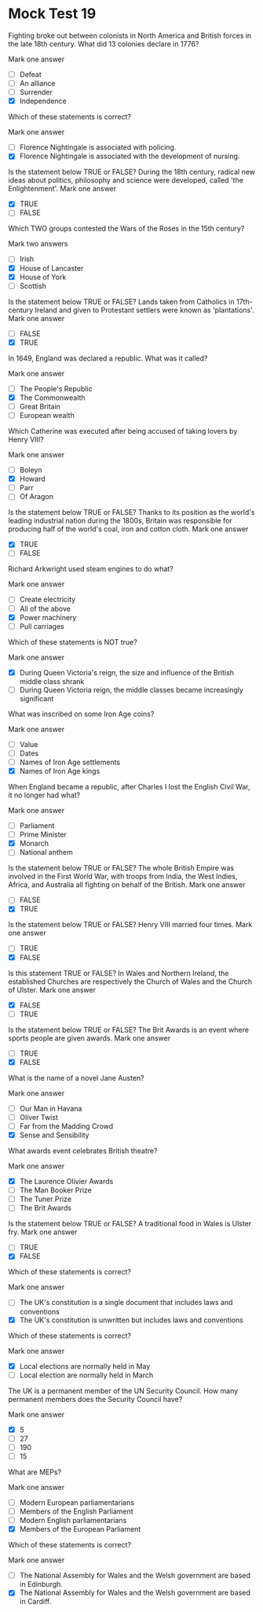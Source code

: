 # Mock Test 19

Fighting broke out between colonists in North America and British forces in the late 18th century. What did 13 colonies declare in 1776?

Mark one answer

- [ ]  Defeat
- [ ]  An alliance
- [ ]  Surrender
- [x]  Independence

Which of these statements is correct?

Mark one answer

- [ ]  Florence Nightingale is associated with policing.
- [x]  Florence Nightingale is associated with the development of nursing.

Is the statement below TRUE or FALSE?
During the 18th century, radical new ideas about politics, philosophy and science were developed, called 'the Enlightenment'.
Mark one answer

- [x]  TRUE
- [ ]  FALSE

Which TWO groups contested the Wars of the Roses in the 15th century?

Mark two answers

- [ ]  Irish
- [x]  House of Lancaster
- [x]  House of York
- [ ]  Scottish

Is the statement below TRUE or FALSE?
Lands taken from Catholics in 17th- century Ireland and given to Protestant settlers were known as 'plantations'.
Mark one answer

- [ ]  FALSE
- [x]  TRUE

In 1649, England was declared a republic. What was it called?

Mark one answer

- [ ]  The People's Republic
- [x]  The Commonwealth
- [ ]  Great Britain
- [ ]  European wealth

Which Catherine was executed after being accused of taking lovers by Henry VIII?

Mark one answer

- [ ]  Boleyn
- [x]  Howard
- [ ]  Parr
- [ ]  Of Aragon

Is the statement below TRUE or FALSE?
Thanks to its position as the world's leading industrial nation during the 1800s, Britain was responsible for producing half of the world's coal, iron and cotton cloth.
Mark one answer

- [x]  TRUE
- [ ]  FALSE

Richard Arkwright used steam engines to do what?

Mark one answer

- [ ]  Create electricity
- [ ]  All of the above
- [x]  Power machinery
- [ ]  Pull carriages

Which of these statements is NOT true?

Mark one answer

- [x]  During Queen Victoria's reign, the size and influence of the British middle class shrank
- [ ]  During Queen Victoria reign, the middle classes became increasingly significant

What was inscribed on some Iron Age coins?

Mark one answer

- [ ]  Value
- [ ]  Dates
- [ ]  Names of Iron Age settlements
- [x]  Names of Iron Age kings

When England became a republic, after Charles I lost the English Civil War, it no longer had what?

Mark one answer

- [ ]  Parliament
- [ ]  Prime Minister
- [x]  Monarch
- [ ]  National anthem

Is the statement below TRUE or FALSE?
The whole British Empire was involved in the First World War, with troops from India, the West Indies, Africa, and Australia all fighting on behalf of the British.
Mark one answer

- [ ]  FALSE
- [x]  TRUE

Is the statement below TRUE or FALSE?
Henry VIII married four times.
Mark one answer

- [ ]  TRUE
- [x]  FALSE

Is this statement TRUE or FALSE?
In Wales and Northern Ireland, the established Churches are respectively the Church of Wales and the Church of Ulster.
Mark one answer

- [x]  FALSE
- [ ]  TRUE

Is the statement below TRUE or FALSE?
The Brit Awards is an event where sports people are given awards.
Mark one answer

- [ ]  TRUE
- [x]  FALSE

What is the name of a novel Jane Austen?

Mark one answer

- [ ]  Our Man in Havana
- [ ]  Oliver Twist
- [ ]  Far from the Madding Crowd
- [x]  Sense and Sensibility

What awards event celebrates British theatre?

Mark one answer

- [x]  The Laurence Olivier Awards
- [ ]  The Man Booker Prize
- [ ]  The Tuner Prize
- [ ]  The Brit Awards

Is the statement below TRUE or FALSE?
A traditional food in Wales is Ulster fry.
Mark one answer

- [ ]  TRUE
- [x]  FALSE

Which of these statements is correct?

Mark one answer

- [ ]  The UK's constitution is a single document that includes laws and conventions
- [x]  The UK's constitution is unwritten but includes laws and conventions

Which of these statements is correct?

Mark one answer

- [x]  Local elections are normally held in May
- [ ]  Local election are normally held in March

The UK is a permanent member of the UN Security Council. How many permanent members does the Security Council have?

Mark one answer

- [x]  5
- [ ]  27
- [ ]  190
- [ ]  15

What are MEPs?

Mark one answer

- [ ]  Modern European parliamentarians
- [ ]  Members of the English Parliament
- [ ]  Modern English parliamentarians
- [x]  Members of the European Parliament

Which of these statements is correct?

Mark one answer

- [ ]  The National Assembly for Wales and the Welsh government are based in Edinburgh.
- [x]  The National Assembly for Wales and the Welsh government are based in Cardiff.